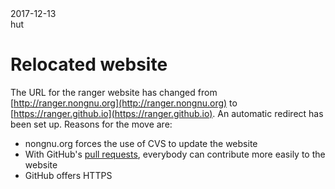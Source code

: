 <div class="metadata date">2017-12-13</div>
<div class="metadata author">hut</div>

# Relocated website

The URL for the ranger website has changed from [http://ranger.nongnu.org](http://ranger.nongnu.org) to [https://ranger.github.io](https://ranger.github.io).  An automatic redirect has been set up.  Reasons for the move are:

* nongnu.org forces the use of CVS to update the website
* With GitHub's [pull requests](https://github.com/ranger/ranger.github.io/pulls), everybody can contribute more easily to the website
* GitHub offers HTTPS
